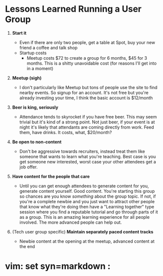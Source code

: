 Lessons Learned Running a User Group
===

1. **Start it**
    * Even if there are only two people, get a table at Spot, buy your new friend a coffee and talk shop
    * Startup costs
      * Meetup costs $72 to create a group for 6 months, $45 for 3 months. This is a shitty unavoidable cost (for reasons I'll get into in a moment)

2. **Meetup (sigh)**
    * I don't particularly like Meetup but tons of people use the site to find nearby events. So signup for an account. It's not free but you're already investing your time, I think the basic account is $12/month

3. **Beer is king, seriously**
    * Attendance tends to skyrocket if you have free beer. This may seem trivial but it's kind of a strong point. Not just beer, if your event is at night it's likely that attendants are coming directly from work. Feed them, have drinks. It costs, what, $20/month?

4. **Be open to non-content**
    * Don't be aggressive towards recruiters, instead treat them like someone that wants to learn what you're teaching. Best case is you get someone new interested, worst case your other attendees get a job offer.

5. **Have content for the people that care**
    * Until you can get enough attendees to generate content for you, generate content yourself. Good content. You're starting this group so chances are you know _something_ about the group topic. If not, if you're a complete newbie and you just want to attract other people that know what they're doing then have a "Learning together" type session where you find a reputable tutorial and go through parts of it as a group. This is an amazing learning experience for all people involved. The more advanced people can help out.

6. (Tech user group specific) **Maintain separately paced content tracks**
    * Newbie content at the opening at the meetup, advanced content at the end

# vim: set syn=markdown :
